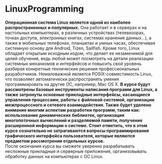# LinuxProgramming
**Операционная система Linux является одной из наиболее распространенных и популярных.**
Она работает и в серверах и на настольных компьютерах, в различных устройствах (телевизорах, точках доступа, электронных книгах, системах хранения данных...), а также в мобильных телефонах, планшетах и умных часах, обеспечивая системную основу для Android, ﻿Tizen, Sailfish. 
Кроме того, Linux обладает открытым исходным кодом, что делает ее незаменимой для целей обучения, ведь любой может посмотреть на детали реализации системных механизмов и интерфейсов и повысить свой уровень разбирая конкретные технические решения профессиональных разработчиков. Немаловажной является POSIX-совместимость Linux, что позволяет автоматически распространять умения программировать на другие ОС, например, Mac OS X. 
**В курсе будут рассмотрены базовые инструменты написания программ для Linux, а также затронуты основные прикладные интерфейсы, касающиеся управления процессами, работы с файловой системой, организации межпроцессного и сетевого взаимодействия. Также будет уделено внимание многим аспектам разработки программ, таким как: использование динамических библиотек, организация многопоточных вычислений и разделяемой памяти, получение расширенной информации о системе. Стоит отметить, что в этом курсе сознательно не затрагиваются вопросы программирования графического интерфейса пользователя, которые являются предметом рассмотрения отдельных курсов.**  
После окончания курса вы сможете уверенно разрабатывать несложные прикладные и серверные приложения, организовывать обработку данных на компьютерах с ОС Linux.
